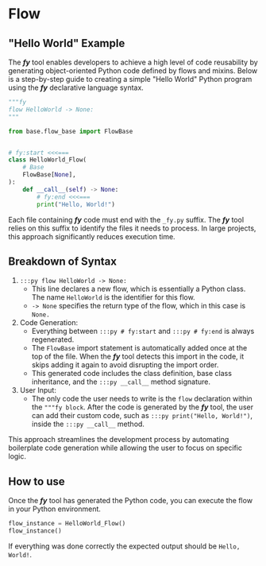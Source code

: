 # Flow

## "Hello World" Example

The ___fy___ tool enables developers to achieve a high level of code reusability by generating object-oriented Python code 
defined by flows and mixins. Below is a step-by-step guide to creating a simple "Hello World"
Python program using the ___fy___ declarative language syntax.

```py title="flows/hello_world_fy.py" linenums="1"
"""fy
flow HelloWorld -> None:
"""

from base.flow_base import FlowBase


# fy:start <<<===
class HelloWorld_Flow(
    # Base
    FlowBase[None],
):
    def __call__(self) -> None:
        # fy:end <<<===
        print("Hello, World!")
```

Each file containing ___fy___ code must end with the `_fy.py` suffix. The ___fy___ tool relies on this suffix to identify the files it needs to process. In large projects, this approach significantly reduces execution time.

##  Breakdown of Syntax
1. `:::py flow HelloWorld -> None:` 
    - This line declares a new flow, which is essentially a Python class. The name `HelloWorld` is the identifier for this flow.
    - `-> None` specifies the return type of the flow, which in this case is `None.`
2. Code Generation:
    - Everything between `:::py # fy:start` and `:::py # fy:end` is always regenerated.
    - The `FlowBase` import statement is automatically added once at the top of the file. When the ___fy___ tool detects this import in the code, it skips adding it again to avoid disrupting the import order.
    - This generated code includes the class definition, base class inheritance, and the `:::py __call__` method signature.
3. User Input:
    - The only code the user needs to write is the `flow` declaration within the `"""fy block`. After the code is generated by the ___fy___ tool, the user can add their custom code, such as `:::py print("Hello, World!")`, inside the `:::py __call__` method.

This approach streamlines the development process by automating boilerplate code generation while allowing the user to focus on specific logic.

## How to use
Once the ___fy___ tool has generated the Python code, you can execute the flow in your Python environment.

```py
flow_instance = HelloWorld_Flow()
flow_instance()
```

If everything was done correctly the expected output should be `Hello, World!`.
